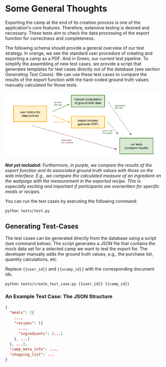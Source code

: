 # Some General Thoughts

Exporting the camp at the end of its creation process is one of the application's core features. Therefore, extensive
testing is desired and necessary. These tests aim to check the data processing of the export function for correctness
and completeness.

The following schema should provide a general overview of our test strategy. In orange, we see the standard user
procedure of creating and exporting a camp as a PDF. And in Green, our current test pipeline. To simplify the assembling
of new test cases, we provide a script that generates templates for test cases directly out of the database (see
section *Generating Test Cases*). We can use these test cases to compare the results of the export function with the
hard-coded ground truth values manually calculated for those tests.

![Schema of the Test Strategy](docu/test_structure.png)

***Not yet included:** Furthermore, in purple, we compare the results of the export function and its associated ground
truth values with those on the web interface. E.g., we compare the calculated measure of an ingredient on the webpage
with the measurement in the exported recipe. This is especially exciting and important if participants are overwritten
for specific meals or recipes.*

You can run the test cases by executing the following command:

```shell
python tests/test.py 
```

## Generating Test-Cases

The test cases can be generated directly from the database using a script (see command below). The script generates a
JSON file that contains the mock data set for a selected camp we want to test the export for. The developer manually
adds the ground truth values, e.g., the purchase list, quantity calculations, etc.

Replace `{{user_id}}` and `{{ucamp_id}}` with the corresponding document ids.

```shell
python tests/create_test_case.py {{user_id}} {{camp_id}}
```

### An Example Test Case: The JSON Structure

```json
{
  "meals": [{
    ...,
    "recipes": [{
      ...,
      "ingredients": [...]
    }, ...]
  }, ...],
  "camp_meta_info": ...,
  "shopping_list": ...
}
```


